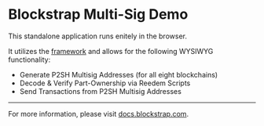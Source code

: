 Blockstrap Multi-Sig Demo
=========================

This standalone application runs enitely in the browser.

It utilizes the [framework](http://github.com/blockstrap/framework) and allows for the following WYSIWYG functionality:

* Generate P2SH Multisig Addresses (for all eight blockchains)
* Decode & Verify Part-Ownership via Reedem Scripts
* Send Transactions from P2SH Multisig Addresses

-----

For more information, please visit [docs.blockstrap.com](http://docs.blockstrap.com/en/framework/modules/multisig/).